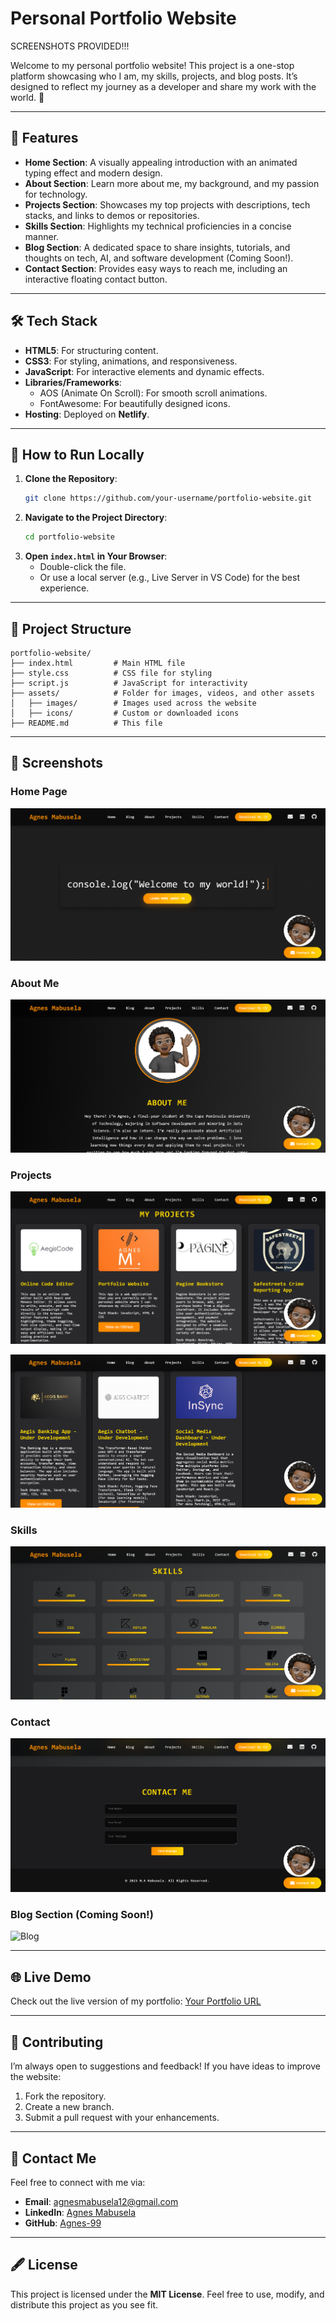 # Personal Portfolio Website
SCREENSHOTS PROVIDED!!!

Welcome to my personal portfolio website! This project is a one-stop platform showcasing who I am, my skills, projects, and blog posts. It’s designed to reflect my journey as a developer and share my work with the world. 🚀

---

## 🌟 Features

- **Home Section**: A visually appealing introduction with an animated typing effect and modern design.
- **About Section**: Learn more about me, my background, and my passion for technology.
- **Projects Section**: Showcases my top projects with descriptions, tech stacks, and links to demos or repositories.
- **Skills Section**: Highlights my technical proficiencies in a concise manner.
- **Blog Section**: A dedicated space to share insights, tutorials, and thoughts on tech, AI, and software development (Coming Soon!).
- **Contact Section**: Provides easy ways to reach me, including an interactive floating contact button.

---

## 🛠️ Tech Stack

- **HTML5**: For structuring content.
- **CSS3**: For styling, animations, and responsiveness.
- **JavaScript**: For interactive elements and dynamic effects.
- **Libraries/Frameworks**:
  - AOS (Animate On Scroll): For smooth scroll animations.
  - FontAwesome: For beautifully designed icons.
- **Hosting**: Deployed on **Netlify**.

---

## 🚀 How to Run Locally

1. **Clone the Repository**:
   ```bash
   git clone https://github.com/your-username/portfolio-website.git
   ```
2. **Navigate to the Project Directory**:
   ```bash
   cd portfolio-website
   ```
3. **Open `index.html` in Your Browser**:
   - Double-click the file.
   - Or use a local server (e.g., Live Server in VS Code) for the best experience.

---

## 📂 Project Structure

```
portfolio-website/
├── index.html         # Main HTML file
├── style.css          # CSS file for styling
├── script.js          # JavaScript for interactivity
├── assets/            # Folder for images, videos, and other assets
│   ├── images/        # Images used across the website
│   ├── icons/         # Custom or downloaded icons
├── README.md          # This file
```

---

## 📸 Screenshots

### Home Page  
![Home Page](./assets/images/screenshots/home-page.png)

### About Me  
![About Me](./assets/images/screenshots/about-me.png)

### Projects  
![Projects](./assets/images/screenshots/projects_1.png)

![Projectss](./assets/images/screenshots/projects_2.png)

### Skills  
![Skills](./assets/images/screenshots/skills.png)

### Contact  
![Contact](./assets/images/screenshots/contact.png)

### Blog Section (Coming Soon!)  
![Blog](./assets/images/screenshots/blog-coming-soon.png)

---

## 🌐 Live Demo

Check out the live version of my portfolio: [Your Portfolio URL](#)

---

## 🤝 Contributing

I’m always open to suggestions and feedback! If you have ideas to improve the website:

1. Fork the repository.
2. Create a new branch.
3. Submit a pull request with your enhancements.

---

## 📩 Contact Me

Feel free to connect with me via:

- **Email**: agnesmabusela12@gmail.com  
- **LinkedIn**: [Agnes Mabusela](https://www.linkedin.com/in/agnes-mabusela)  
- **GitHub**: [Agnes-99](https://github.com/Agnes-99)

---

## 🖋️ License

This project is licensed under the **MIT License**. Feel free to use, modify, and distribute this project as you see fit.
